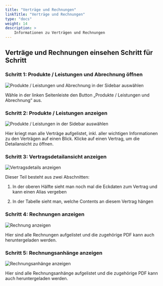 ```yaml
---
title: "Verträge und Rechnungen"
linkTitle: "Verträge und Rechnungen"
type: "docs"
weight: 14
description: >
    Informationen zu Verträgen und Rechnungen
---
```


## Verträge und Rechnungen einsehen Schritt für Schritt

### Schritt 1: Produkte / Leistungen und Abrechnung öffnen

![Produkte / Leistungen und Abrechnung in der Sidebar auswählen](../img/contract-invoices/c1.png)

Wähle in der linken Seitenleiste den Button „Produkte / Leistungen und Abrechnung“ aus.

### Schritt 2: Produkte / Leistungen anzeigen

![Produkte / Leistungen in der Sidebar auswählen](../img/contract-invoices/c2.png)

Hier kriegt man alle Verträge aufgelistet, inkl. aller wichtigen Informationen zu den Verträgen auf einen Blick. Klicke auf einen Vertrag, um die Detailansicht zu öffnen.

### Schritt 3: Vertragsdetailansicht anzeigen 

![Vertragsdetails anzeigen ](../img/contract-invoices/c3.png)

Dieser Teil besteht aus zwei Abschnitten:

1) In der oberen Hälfte sieht man noch mal die Eckdaten zum Vertrag und kann einen Alias vergeben

2) In der Tabelle sieht man, welche Contents an diesem Vertrag hängen

### Schritt 4: Rechnungen anzeigen 

![Rechnung anzeigen ](../img/contract-invoices/c4.png)

Hier sind alle Rechnungen aufgelistet und die zugehörige PDF kann auch heruntergeladen werden.

### Schritt 5: Rechnungsanhänge anzeigen 

![Rechnungsanhänge anzeigen ](../img/contract-invoices/c5.png)

Hier sind alle Rechnungsanhänge aufgelistet und die zugehörige PDF kann auch heruntergeladen werden.







